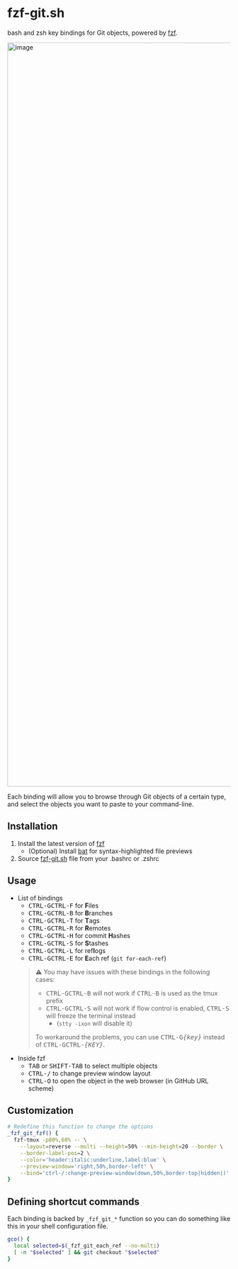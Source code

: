 fzf-git.sh
==========

bash and zsh key bindings for Git objects, powered by [fzf][fzf].

<img width="1680" alt="image" src="https://user-images.githubusercontent.com/700826/185568470-20d70937-eea4-4274-aec5-14dfe7ee2de6.png">

Each binding will allow you to browse through Git objects of a certain type,
and select the objects you want to paste to your command-line.

[fzf]: https://github.com/junegunn/fzf

Installation
------------

1. Install the latest version of [fzf][fzf]
    * (Optional) Install [bat](https://github.com/sharkdp/bat) for
      syntax-highlighted file previews
1. Source [fzf-git.sh](https://raw.githubusercontent.com/junegunn/fzf-git.sh/main/fzf-git.sh) file from your .bashrc or .zshrc

Usage
-----

* List of bindings
    * <kbd>CTRL-G</kbd><kbd>CTRL-F</kbd> for **F**iles
    * <kbd>CTRL-G</kbd><kbd>CTRL-B</kbd> for **B**ranches
    * <kbd>CTRL-G</kbd><kbd>CTRL-T</kbd> for **T**ags
    * <kbd>CTRL-G</kbd><kbd>CTRL-R</kbd> for **R**emotes
    * <kbd>CTRL-G</kbd><kbd>CTRL-H</kbd> for commit **H**ashes
    * <kbd>CTRL-G</kbd><kbd>CTRL-S</kbd> for **S**tashes
    * <kbd>CTRL-G</kbd><kbd>CTRL-L</kbd> for ref**l**ogs
    * <kbd>CTRL-G</kbd><kbd>CTRL-E</kbd> for **E**ach ref (`git for-each-ref`)
  > :warning: You may have issues with these bindings in the following cases:
  >
  > * <kbd>CTRL-G</kbd><kbd>CTRL-B</kbd> will not work if
  >   <kbd>CTRL-B</kbd> is used as the tmux prefix
  > * <kbd>CTRL-G</kbd><kbd>CTRL-S</kbd> will not work if flow control is enabled,
  >   <kbd>CTRL-S</kbd> will freeze the terminal instead
  >     * (`stty -ixon` will disable it)
  >
  > To workaround the problems, you can use
  > <kbd>CTRL-G</kbd><kbd>*{key}*</kbd> instead of
  > <kbd>CTRL-G</kbd><kbd>CTRL-*{KEY}*</kbd>.
* Inside fzf
    * <kbd>TAB</kbd> or <kbd>SHIFT-TAB</kbd> to select multiple objects
    * <kbd>CTRL-/</kbd> to change preview window layout
    * <kbd>CTRL-O</kbd> to open the object in the web browser (in GitHub URL scheme)

Customization
-------------

```sh
# Redefine this function to change the options
_fzf_git_fzf() {
  fzf-tmux -p80%,60% -- \
    --layout=reverse --multi --height=50% --min-height=20 --border \
    --border-label-pos=2 \
    --color='header:italic:underline,label:blue' \
    --preview-window='right,50%,border-left' \
    --bind='ctrl-/:change-preview-window(down,50%,border-top|hidden|)' "$@"
}
```

Defining shortcut commands
--------------------------

Each binding is backed by `_fzf_git_*` function so you can do something like
this in your shell configuration file.

```sh
gco() {
  local selected=$(_fzf_git_each_ref --no-multi)
  [ -n "$selected" ] && git checkout "$selected"
}
```
